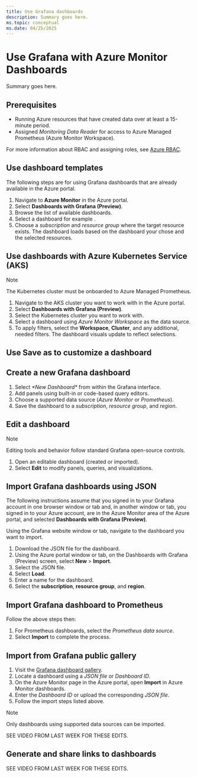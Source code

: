 ```yaml
---
title: Use Grafana dashboards
description: Summary goes here.
ms.topic: conceptual
ms.date: 04/25/2025
---
```


# Use Grafana with Azure Monitor Dashboards

Summary goes here.

## Prerequisites

-   Running Azure resources that have created data over at least a 15-minute period.
-   Assigned *Monitoring Data Reader* for access to Azure Managed Prometheus (Azure Monitor Workspace).

For more information about RBAC and assigning roles, see [Azure RBAC]().

## Use dashboard templates

The following steps are for using Grafana dashboards that are already available in the Azure portal.

1.  Navigate to **Azure Monitor** in the Azure portal.
2.  Select **Dashboards with Grafana (Preview)**.
3.  Browse the list of available dashboards.
4.  Select a dashboard for example .
5.  Choose a *subscription* and *resource group* where the target resource exists. The dashboard loads based on the dashboard your chose and the selected resources.

## Use dashboards with Azure Kubernetes Service (AKS)

> [!Note]
> The Kubernetes cluster must be onboarded to Azure Managed Prometheus.

1.  Navigate to the AKS cluster you want to work with in the Azure portal.
2.  Select **Dashboards with Grafana (Preview)**.
3.  Select the Kubernetes cluster you want to work with.
4.  Select a dashboard using *Azure Monitor Workspace* as the data source.
5.  To apply filters, select the **Workspace**, **Cluster**, and any additional, needed filters. The dashboard visuals update to reflect selections.

## Use Save as to customize a dashboard

## Create a new Grafana dashboard

1.  Select *\*New Dashboard\** from within the Grafana interface.
2.  Add panels using built-in or code-based query editors.
3.  Choose a supported data source (*Azure Monitor* or *Prometheus*).
4.  Save the dashboard to a *subscription*, *resource group*, and *region*.

## Edit a dashboard

Note

Editing tools and behavior follow standard Grafana open-source controls.

1.  Open an editable dashboard (created or imported).
2.  Select **Edit** to modify panels, queries, and visualizations.

## Import Grafana dashboards using JSON

The following instructions assume that you signed in to your Grafana account in one browser window or tab and, in another window or tab, you signed in to your Azure account, are in the Azure Monitor area of the Azure portal, and selected **Dashboards with Grafana (Preview)**.

Using the Grafana website window or tab, navigate to the dashboard you want to import.

1.  Download the JSON file for the dashboard.
2.  Using the Azure portal window or tab, on the Dashboards with Grafana (Preview) screen, select **New** \> **Import**.
3.  Select the JSON file.
4.  Select **Load**.
5.  Enter a name for the dashboard.
6.  Select the **subscription**, **resource group**, and **region**.

## Import Grafana dashboard to Prometheus

Follow the above steps then:

1.  For Prometheus dashboards, select the *Prometheus data source*.
2.  Select **Import** to complete the process.

## Import from Grafana public gallery

1.  Visit the [Grafana dashboard gallery](https://grafana.com/grafana/dashboards/).
2.  Locate a dashboard using a *JSON file* or *Dashboard ID*.
3.  On the Azure Monitor page in the Azure portal, open **Import** in Azure Monitor dashboards.
4.  Enter the *Dashboard ID* or upload the corresponding *JSON* *file*.
5.  Follow the import steps listed above.

> [!NOTE]
> Only dashboards using supported data sources can be imported.

SEE VIDEO FROM LAST WEEK FOR THESE EDITS.

## Generate and share links to dashboards

SEE VIDEO FROM LAST WEEK FOR THESE EDITS.